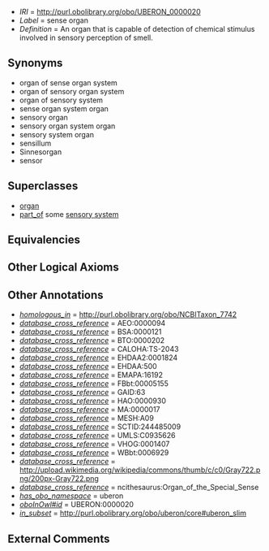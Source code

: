  * *IRI* = http://purl.obolibrary.org/obo/UBERON_0000020
 * *Label* = sense organ
 * *Definition* = An organ that is capable of detection of chemical stimulus involved in sensory perception of smell.

## Synonyms

 * organ of sense organ system
 * organ of sensory organ system
 * organ of sensory system
 * sense organ system organ
 * sensory organ
 * sensory organ system organ
 * sensory system organ
 * sensillum
 * Sinnesorgan
 * sensor

## Superclasses

 * [organ](../../UBERON/62/UBERON_0000062.md)
 * [part_of](../../BFO/50/BFO_0000050.md) some [sensory system](../../UBERON/32/UBERON_0001032.md)

## Equivalencies


## Other Logical Axioms


## Other Annotations

 * *[homologous_in](../../core#homologous/in/core#homologous_in.md)* = http://purl.obolibrary.org/obo/NCBITaxon_7742
 * *[database_cross_reference](../../ef/oboInOwl#hasDbXref.md)* = AEO:0000094
 * *[database_cross_reference](../../ef/oboInOwl#hasDbXref.md)* = BSA:0000121
 * *[database_cross_reference](../../ef/oboInOwl#hasDbXref.md)* = BTO:0000202
 * *[database_cross_reference](../../ef/oboInOwl#hasDbXref.md)* = CALOHA:TS-2043
 * *[database_cross_reference](../../ef/oboInOwl#hasDbXref.md)* = EHDAA2:0001824
 * *[database_cross_reference](../../ef/oboInOwl#hasDbXref.md)* = EHDAA:500
 * *[database_cross_reference](../../ef/oboInOwl#hasDbXref.md)* = EMAPA:16192
 * *[database_cross_reference](../../ef/oboInOwl#hasDbXref.md)* = FBbt:00005155
 * *[database_cross_reference](../../ef/oboInOwl#hasDbXref.md)* = GAID:63
 * *[database_cross_reference](../../ef/oboInOwl#hasDbXref.md)* = HAO:0000930
 * *[database_cross_reference](../../ef/oboInOwl#hasDbXref.md)* = MA:0000017
 * *[database_cross_reference](../../ef/oboInOwl#hasDbXref.md)* = MESH:A09
 * *[database_cross_reference](../../ef/oboInOwl#hasDbXref.md)* = SCTID:244485009
 * *[database_cross_reference](../../ef/oboInOwl#hasDbXref.md)* = UMLS:C0935626
 * *[database_cross_reference](../../ef/oboInOwl#hasDbXref.md)* = VHOG:0001407
 * *[database_cross_reference](../../ef/oboInOwl#hasDbXref.md)* = WBbt:0006929
 * *[database_cross_reference](../../ef/oboInOwl#hasDbXref.md)* = http://upload.wikimedia.org/wikipedia/commons/thumb/c/c0/Gray722.png/200px-Gray722.png
 * *[database_cross_reference](../../ef/oboInOwl#hasDbXref.md)* = ncithesaurus:Organ_of_the_Special_Sense
 * *[has_obo_namespace](../../ce/oboInOwl#hasOBONamespace.md)* = uberon
 * *[oboInOwl#id](../../id/oboInOwl#id.md)* = UBERON:0000020
 * *[in_subset](../../et/oboInOwl#inSubset.md)* = http://purl.obolibrary.org/obo/uberon/core#uberon_slim

## External Comments


